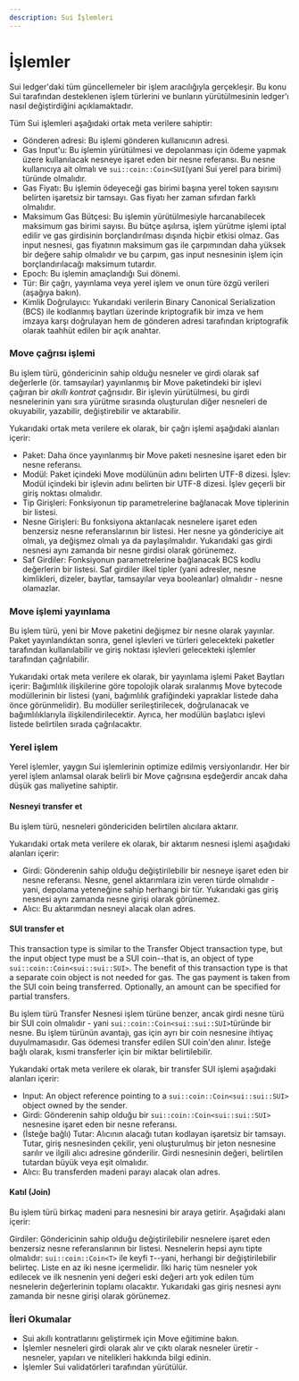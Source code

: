 ```yaml
---
description: Sui İşlemleri
---
```


# İşlemler

Sui ledger'daki tüm güncellemeler bir işlem aracılığıyla gerçekleşir. Bu konu Sui tarafından desteklenen işlem türlerini ve bunların yürütülmesinin ledger'ı nasıl değiştirdiğini açıklamaktadır.

Tüm Sui işlemleri aşağıdaki ortak meta verilere sahiptir:

* Gönderen adresi: Bu işlemi gönderen kullanıcının adresi.&#x20;
* Gas Input'u: Bu işlemin yürütülmesi ve depolanması için ödeme yapmak üzere kullanılacak nesneye işaret eden bir nesne referansı. Bu nesne kullanıcıya ait olmalı ve `sui::coin::Coin<SUI`(yani Sui yerel para birimi) türünde olmalıdır.
* Gas Fiyatı: Bu işlemin ödeyeceği gas birimi başına yerel token sayısını belirten işaretsiz bir tamsayı. Gas fiyatı her zaman sıfırdan farklı olmalıdır.&#x20;
* Maksimum Gas Bütçesi: Bu işlemin yürütülmesiyle harcanabilecek maksimum gas birimi sayısı. Bu bütçe aşılırsa, işlem yürütme işlemi iptal edilir ve gas girdisinin borçlandırılması dışında hiçbir etkisi olmaz. Gas input nesnesi, gas fiyatının maksimum gas ile çarpımından daha yüksek bir değere sahip olmalıdır ve bu çarpım, gas input nesnesinin işlem için borçlandırılacağı maksimum tutardır.&#x20;
* Epoch: Bu işlemin amaçlandığı Sui dönemi.&#x20;
* Tür: Bir çağrı, yayınlama veya yerel işlem ve onun türe özgü verileri (aşağıya bakın).&#x20;
* Kimlik Doğrulayıcı: Yukarıdaki verilerin Binary Canonical Serialization (BCS) ile kodlanmış baytları üzerinde kriptografik bir imza ve hem imzaya karşı doğrulayan hem de gönderen adresi tarafından kriptografik olarak taahhüt edilen bir açık anahtar.

### Move çağrısı işlemi <a href="#move-call-transaction" id="move-call-transaction"></a>

Bu işlem türü, göndericinin sahip olduğu nesneler ve girdi olarak saf değerlerle (ör. tamsayılar) yayınlanmış bir Move paketindeki bir işlevi çağıran bir _akıllı kontrat_ çağrısıdır. Bir işlevin yürütülmesi, bu girdi nesnelerinin yanı sıra yürütme sırasında oluşturulan diğer nesneleri de okuyabilir, yazabilir, değiştirebilir ve aktarabilir.

Yukarıdaki ortak meta verilere ek olarak, bir çağrı işlemi aşağıdaki alanları içerir:

* Paket: Daha önce yayınlanmış bir Move paketi nesnesine işaret eden bir nesne referansı.&#x20;
* Modül: Paket içindeki Move modülünün adını belirten UTF-8 dizesi. İşlev: Modül içindeki bir işlevin adını belirten bir UTF-8 dizesi. İşlev geçerli bir giriş noktası olmalıdır.&#x20;
* Tip Girişleri: Fonksiyonun tip parametrelerine bağlanacak Move tiplerinin bir listesi.&#x20;
* Nesne Girişleri: Bu fonksiyona aktarılacak nesnelere işaret eden benzersiz nesne referanslarının bir listesi. Her nesne ya göndericiye ait olmalı, ya değişmez olmalı ya da paylaşılmalıdır. Yukarıdaki gas girdi nesnesi aynı zamanda bir nesne girdisi olarak görünemez.&#x20;
* Saf Girdiler: Fonksiyonun parametrelerine bağlanacak BCS kodlu değerlerin bir listesi. Saf girdiler ilkel tipler (yani adresler, nesne kimlikleri, dizeler, baytlar, tamsayılar veya booleanlar) olmalıdır - nesne olamazlar.

### Move işlemi yayınlama <a href="#move-publish-transaction" id="move-publish-transaction"></a>

Bu işlem türü, yeni bir Move paketini değişmez bir nesne olarak yayınlar. Paket yayınlandıktan sonra, genel işlevleri ve türleri gelecekteki paketler tarafından kullanılabilir ve giriş noktası işlevleri gelecekteki işlemler tarafından çağrılabilir.

Yukarıdaki ortak meta verilere ek olarak, bir yayınlama işlemi Paket Baytları içerir: Bağımlılık ilişkilerine göre topolojik olarak sıralanmış Move bytecode modüllerinin bir listesi (yani, bağımlılık grafiğindeki yapraklar listede daha önce görünmelidir). Bu modüller serileştirilecek, doğrulanacak ve bağımlılıklarıyla ilişkilendirilecektir. Ayrıca, her modülün başlatıcı işlevi listede belirtilen sırada çağrılacaktır.

### Yerel işlem <a href="#native-transaction" id="native-transaction"></a>

Yerel işlemler, yaygın Sui işlemlerinin optimize edilmiş versiyonlarıdır. Her bir yerel işlem anlamsal olarak belirli bir Move çağrısına eşdeğerdir ancak daha düşük gas maliyetine sahiptir.

#### Nesneyi transfer et <a href="#transfer-object" id="transfer-object"></a>

Bu işlem türü, nesneleri göndericiden belirtilen alıcılara aktarır.

Yukarıdaki ortak meta verilere ek olarak, bir aktarım nesnesi işlemi aşağıdaki alanları içerir:

* Girdi: Gönderenin sahip olduğu değiştirilebilir bir nesneye işaret eden bir nesne referansı. Nesne, genel aktarımlara izin veren türde olmalıdır - yani, depolama yeteneğine sahip herhangi bir tür. Yukarıdaki gas giriş nesnesi aynı zamanda nesne girişi olarak görünemez.
* Alıcı: Bu aktarımdan nesneyi alacak olan adres.

#### SUI transfer et <a href="#transfer-sui" id="transfer-sui"></a>

This transaction type is similar to the Transfer Object transaction type, but the input object type must be a SUI coin--that is, an object of type `sui::coin::Coin<sui::sui::SUI>`. The benefit of this transaction type is that a separate coin object is not needed for gas. The gas payment is taken from the SUI coin being transferred. Optionally, an amount can be specified for partial transfers.

Bu işlem türü Transfer Nesnesi işlem türüne benzer, ancak girdi nesne türü bir SUI coin olmalıdır - yani `sui::coin::Coin<sui::sui::SUI>`türünde bir nesne. Bu işlem türünün avantajı, gas için ayrı bir coin nesnesine ihtiyaç duyulmamasıdır. Gas ödemesi transfer edilen SUI coin'den alınır. İsteğe bağlı olarak, kısmi transferler için bir miktar belirtilebilir.

Yukarıdaki ortak meta verilere ek olarak, bir transfer SUI işlemi aşağıdaki alanları içerir:

* Input: An object reference pointing to a `sui::coin::Coin<sui::sui::SUI>` object owned by the sender.
* Girdi: Gönderenin sahip olduğu bir `sui::coin::Coin<sui::sui::SUI>` nesnesine işaret eden bir nesne referansı.
* (İsteğe bağlı) Tutar: Alıcının alacağı tutarı kodlayan işaretsiz bir tamsayı. Tutar, giriş nesnesinden çekilir, yeni oluşturulmuş bir jeton nesnesine sarılır ve ilgili alıcı adresine gönderilir. Girdi nesnesinin değeri, belirtilen tutardan büyük veya eşit olmalıdır.
* Alıcı: Bu transferden madeni parayı alacak olan adres.

#### Katıl (Join) <a href="#join" id="join"></a>

Bu işlem türü birkaç madeni para nesnesini bir araya getirir. Aşağıdaki alanı içerir:

Girdiler: Göndericinin sahip olduğu değiştirilebilir nesnelere işaret eden benzersiz nesne referanslarının bir listesi. Nesnelerin hepsi aynı tipte olmalıdır: `sui::coin::Coin<T>` ile keyfi `T`--yani, herhangi bir değiştirilebilir belirteç. Liste en az iki nesne içermelidir. İlki hariç tüm nesneler yok edilecek ve ilk nesnenin yeni değeri eski değeri artı yok edilen tüm nesnelerin değerlerinin toplamı olacaktır. Yukarıdaki gas giriş nesnesi aynı zamanda bir nesne girişi olarak görünemez.

### İleri Okumalar <a href="#further-reading" id="further-reading"></a>

* Sui akıllı kontratlarını geliştirmek için Move eğitimine bakın.
* İşlemler nesneleri girdi olarak alır ve çıktı olarak nesneler üretir - nesneler, yapıları ve nitelikleri hakkında bilgi edinin.
* İşlemler Sui validatörleri tarafından yürütülür.
